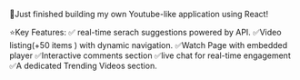 🚀Just finished building my own Youtube-like application using React!

⭐️Key Features:
✅ real-time serach suggestions powered by API.
✅Video listing(+50 items ) with dynamic navigation.
✅Watch Page with embedded  player
✅Interactive comments section
✅live chat for real-time engagement
✅A dedicated Trending Videos section.

 